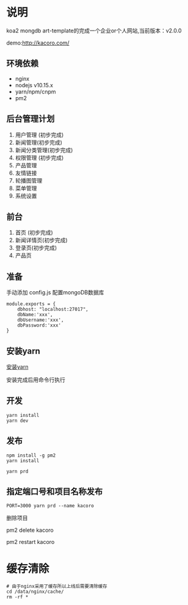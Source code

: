# 说明
koa2 mongdb art-template的完成一个企业or个人网站,当前版本：v2.0.0

demo:http://kacoro.com/
## 环境依赖
* nginx
* nodejs v10.15.x
* yarn/npm/cnpm
* pm2


## 后台管理计划
1. 用户管理 (初步完成)
2. 新闻管理(初步完成)
3. 新闻分类管理(初步完成)
4. 权限管理 (初步完成)
5. 产品管理
6. 友情链接
7. 轮播图管理
8. 菜单管理
9. 系统设置

## 前台
1. 首页  (初步完成)
2. 新闻详情页(初步完成)
3. 登录页(初步完成)
4. 产品页

## 准备
手动添加 config.js 配置mongoDB数据库
```
module.exports = {
	dbhost: "localhost:27017",
	dbName:'xxx',
	dbUsername:'xxx',
	dbPassword:'xxx'
}
```

## 安装yarn

[安装yarn](https://www.yarnpkg.com/zh-Hant/docs/install#windows-stable)

安装完成后用命令行执行

## 开发
```
yarn install 
yarn dev
```

## 发布 
```
npm install -g pm2
yarn install 

yarn prd
```

## 指定端口号和项目名称发布 

```
PORT=3000 yarn prd --name kacoro
```
删除项目

pm2 delete kacoro

pm2 restart kacoro


# 缓存清除

```
# 由于nginx采用了缓存所以上线后需要清除缓存
cd /data/nginx/cache/
rm -rf *

```